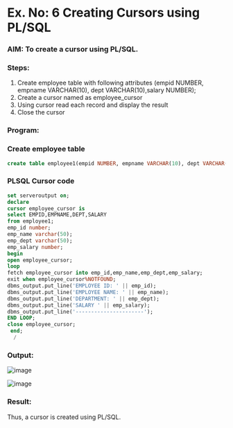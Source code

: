# Ex. No: 6 Creating Cursors using PL/SQL

### AIM: To create a cursor using PL/SQL.

### Steps:
1. Create employee table with following attributes (empid NUMBER, empname VARCHAR(10), dept VARCHAR(10),salary NUMBER);
2. Create a cursor named as employee_cursor
3. Using cursor read each record and display the result
4. Close the cursor

### Program:
### Create employee table
```sql
create table employee1(empid NUMBER, empname VARCHAR(10), dept VARCHAR(10),salary NUMBER);
```
### PLSQL Cursor code
```sql
set serveroutput on;
declare
cursor employee_cursor is
select EMPID,EMPNAME,DEPT,SALARY
from employee1;
emp_id number;
emp_name varchar(50);
emp_dept varchar(50);
emp_salary number;
begin
open employee_cursor;
loop
fetch employee_cursor into emp_id,emp_name,emp_dept,emp_salary;
exit when employee_cursor%NOTFOUND;
dbms_output.put_line('EMPLOYEE ID: ' || emp_id);
dbms_output.put_line('EMPLOYEE NAME: ' || emp_name);
dbms_output.put_line('DEPARTMENT: ' || emp_dept);
dbms_output.put_line('SALARY ' || emp_salary);
dbms_output.put_line('----------------------');
END LOOP;
close employee_cursor;
 end;
  /
```
### Output:
![image](https://github.com/KothaiKumar/Ex-no-6-Creating-Cursors-using-PL-SQL/assets/121215739/ff2f7199-4128-45aa-a83e-cabeddd888b8)

![image](https://github.com/KothaiKumar/Ex-no-6-Creating-Cursors-using-PL-SQL/assets/121215739/6ff17570-0030-471b-b91d-dd4299362fec)

### Result:
Thus,  a cursor is created using PL/SQL.
